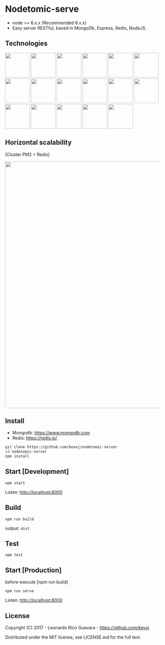 # Nodetomic-serve

- node >= 6.x.x (Recommended 8.x.x)
- Easy server RESTful, based in MongoDb, Express, Redis, NodeJS.

## Technologies

<a><img src="http://solucionesit.ldtsynergy.com/-/Srvs015/MongoDB/file/view/mongodb.png/547250106/315x368/mongodb.png" width="80"></a>
<a><img src="http://code.runnable.com/images/provider-icons/icon-express-alt.svg" width="80"></a>
<a><img src="https://chris.lu/upload/images/redis.png" width="80"></a>
<a><img src="http://oraclelinuxworld.com/wp-content/uploads/2016/01/NodeJS-Small-Blog-Feature-Image-.jpg" width="80"></a>
<a><img src="http://www.themightycribb.com/wp-content/uploads/2016/08/gulpjs-logo.jpg" width="80"></a>
<a><img src="https://cms-assets.tutsplus.com/uploads/users/16/posts/24511/preview_image/babel-1.png" width="80"></a>
<a><img src="https://avatars0.githubusercontent.com/u/8770005?v=3&s=400" width="80"></a>
<a><img src="http://bluebirdjs.com/img/logo.png" width="80"></a>
<a><img src="https://nodemon.io/nodemon.svg" width="80"></a>
<a><img src="https://pbs.twimg.com/profile_images/599259952574693376/DMrPoJtc.png" width="80"></a>
<a><img src="http://www.erikasland.com/static/images/mongoose.png" width="80"></a>
<a><img src="https://nr-platform.s3.amazonaws.com/uploads/platform/published_extension/branding_icon/300/PKpktytKH9.png" width="80"></a>
<a><img src="https://awesomes.oss-cn-beijing.aliyuncs.com/repo/151017151426-82-1.jpg?x-oss-process=style/repo" width="80"></a>
<a><img src="https://seeklogo.com/images/E/eslint-logo-DDFB6EBCF6-seeklogo.com.png" width="80"></a>
<a><img src="https://avatars3.githubusercontent.com/u/2824157?v=3&s=400" width="80"></a>
<a><img src="https://i2.wp.com/community.nodemailer.com/wp-content/uploads/2015/10/n2-2.png?fit=422%2C360&ssl=1" width="80"></a>
<a><img src="https://avatars2.githubusercontent.com/u/7658037?v=3&s=400" width="80"></a>

## Horizontal scalability

[Cluster PM2 + Redis]

<img src="https://applicationarchitecture.files.wordpress.com/2010/06/f0028-horizontal-scalability-typical-scenario.png" width="800">

## Install

- Mongodb: <https://www.mongodb.com>
- Redis: <https://redis.io/>

```bash
git clone https://github.com/kevoj/nodetomic-server
cd nodetomic-server
npm install
```

## Start [Development]

`npm start`

Listen: <http://localhost:8000>

## Build

`npm run build`

output: `dist`

## Test

`npm test`

## Start [Production]

before execute [npm run build]

`npm run serve`

Listen: <http://localhost:8000>

## License

Copyright (C) 2017 - Leonardo Rico Guevara - https://github.com/kevoj

Distributed under the MIT license, see LICENSE.md for the full text.
